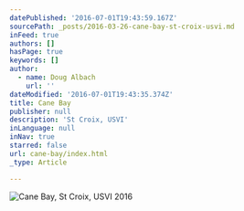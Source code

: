 ```yaml
---
datePublished: '2016-07-01T19:43:59.167Z'
sourcePath: _posts/2016-03-26-cane-bay-st-croix-usvi.md
inFeed: true
authors: []
hasPage: true
keywords: []
author:
  - name: Doug Albach
    url: ''
dateModified: '2016-07-01T19:43:35.374Z'
title: Cane Bay
publisher: null
description: 'St Croix, USVI'
inLanguage: null
inNav: true
starred: false
url: cane-bay/index.html
_type: Article

---
```

![Cane Bay, St Croix, USVI 2016](https://s3-us-west-2.amazonaws.com/the-grid-img/p/19cd7adcd51189ceda78f27ff969657cf0ccae8b.jpg)